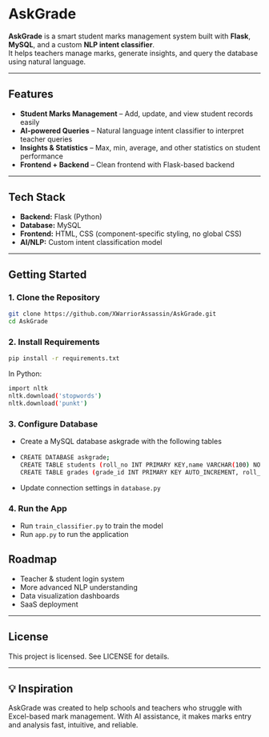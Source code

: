 # AskGrade

**AskGrade** is a smart student marks management system built with **Flask**, **MySQL**, and a custom **NLP intent classifier**.  
It helps teachers manage marks, generate insights, and query the database using natural language.

---

##  Features

-  **Student Marks Management** – Add, update, and view student records easily  
-  **AI-powered Queries** – Natural language intent classifier to interpret teacher queries  
-  **Insights & Statistics** – Max, min, average, and other statistics on student performance    
-  **Frontend + Backend** – Clean frontend with Flask-based backend  

---

## Tech Stack

- **Backend:** Flask (Python)  
- **Database:** MySQL  
- **Frontend:** HTML, CSS (component-specific styling, no global CSS)  
- **AI/NLP:** Custom intent classification model  

---

## Getting Started

### 1. Clone the Repository

```bash
git clone https://github.com/XWarriorAssassin/AskGrade.git
cd AskGrade
```

### 2. Install Requirements

```bash
pip install -r requirements.txt
```
In Python:
```bash
import nltk
nltk.download('stopwords')
nltk.download('punkt')
```

### 3. Configure Database

- Create a MySQL database askgrade with the following tables
- ```bash
  CREATE DATABASE askgrade;
  CREATE TABLE students (roll_no INT PRIMARY KEY,name VARCHAR(100) NOT NULL,email VARCHAR(100),house VARCHAR(10),`class` VARCHAR(50),section VARCHAR(10));
  CREATE TABLE grades (grade_id INT PRIMARY KEY AUTO_INCREMENT, roll_no INT, marks_obtained DECIMAL(5,2), FOREIGN KEY (roll_no) REFERENCES students(roll_no));
  ```
- Update connection settings in `database.py`

### 4. Run the App

- Run ```train_classifier.py``` to train the model
- Run ```app.py``` to run the application

##  Roadmap

- Teacher & student login system
- More advanced NLP understanding
- Data visualization dashboards
- SaaS deployment

---

##  License

This project is licensed. See LICENSE for details.

---

## 💡 Inspiration

AskGrade was created to help schools and teachers who struggle with Excel-based mark management. With AI assistance, it makes marks entry and analysis fast, intuitive, and reliable.
